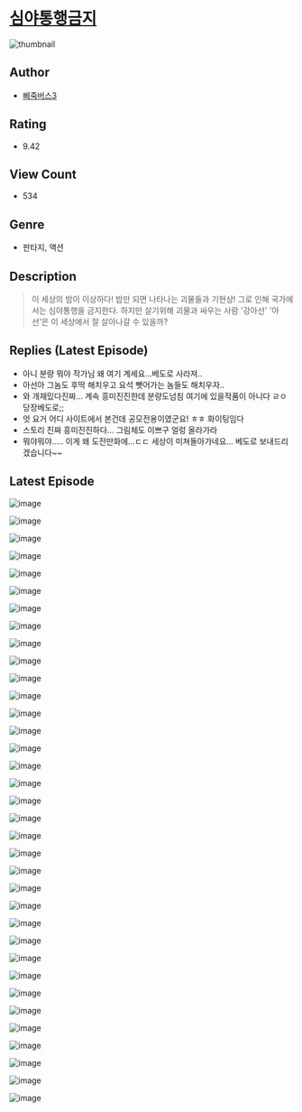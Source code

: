 # [심야통행금지](https://comic.naver.com/challenge/list?titleId=810844)
![thumbnail](https://image-comic.pstatic.net/user_contents_data/challenge_comic/2023/05/24/upload_3905241432652604465_480x623.jpeg)

## Author
- [삐죽버스3](https://comic.naver.com/artistTitle?id=367094)

## Rating
- 9.42

## View Count
- 534

## Genre
- 판타지, 액션

## Description
> 이 세상의 밤이 이상하다! 밤만 되면 나타나는 괴물들과 기현상! 그로 인해 국가에서는 심야통행을 금지한다. 하지만 살기위해 괴물과 싸우는 사람 '강아선' '아선'은 이 세상에서 잘 살아나갈 수 있을까?

## Replies (Latest Episode)
- 아니 분량 뭐야 작가님 왜 여기 계세요...베도로 사라져..
- 아선아 그놈도 후딱 해치우고 요석 뺏어가는 놈들도 해치우자..
- 와 개재밌다진짜... 계속 흥미진진한데 분량도넘침 여기에 있을작품이 아니다 ㄹㅇ 당장베도로;;
- 엇 요거 어디 사이트에서 본건데 공모전용이였군요! ㅎㅎ 화이팅임다
- 스토리 진짜 흥미진진하다... 그림체도 이쁘구 얼렁 올라가라
- 뭐야뭐야..... 이게 왜 도전만화에...ㄷㄷ 세상이 미쳐돌아가네요... 베도로 보내드리겠습니다~~

## Latest Episode
![image](https://image-comic.pstatic.net/user_contents_data/challenge_comic/2023/05/24/367094/upload_3978702900353380918.jpeg)

![image](https://image-comic.pstatic.net/user_contents_data/challenge_comic/2023/05/24/367094/upload_4122263041282881079.jpeg)

![image](https://image-comic.pstatic.net/user_contents_data/challenge_comic/2023/05/24/367094/upload_3474584532810217523.jpeg)

![image](https://image-comic.pstatic.net/user_contents_data/challenge_comic/2023/05/24/367094/upload_3977584706473648438.jpeg)

![image](https://image-comic.pstatic.net/user_contents_data/challenge_comic/2023/05/24/367094/upload_7364005748954915893.jpeg)

![image](https://image-comic.pstatic.net/user_contents_data/challenge_comic/2023/05/24/367094/upload_3703760126602338659.jpeg)

![image](https://image-comic.pstatic.net/user_contents_data/challenge_comic/2023/05/24/367094/upload_4121744948001583970.jpeg)

![image](https://image-comic.pstatic.net/user_contents_data/challenge_comic/2023/05/24/367094/upload_4051323633320681828.jpeg)

![image](https://image-comic.pstatic.net/user_contents_data/challenge_comic/2023/05/24/367094/upload_7363725566004965989.jpeg)

![image](https://image-comic.pstatic.net/user_contents_data/challenge_comic/2023/05/24/367094/upload_3689073035683704884.jpeg)

![image](https://image-comic.pstatic.net/user_contents_data/challenge_comic/2023/05/24/367094/upload_7365692411885085752.jpeg)

![image](https://image-comic.pstatic.net/user_contents_data/challenge_comic/2023/05/24/367094/upload_3906366034704281653.jpeg)

![image](https://image-comic.pstatic.net/user_contents_data/challenge_comic/2023/05/24/367094/upload_3905803080439051061.jpeg)

![image](https://image-comic.pstatic.net/user_contents_data/challenge_comic/2023/05/24/367094/upload_3487586258599949873.jpeg)

![image](https://image-comic.pstatic.net/user_contents_data/challenge_comic/2023/05/24/367094/upload_3832907848344745525.jpeg)

![image](https://image-comic.pstatic.net/user_contents_data/challenge_comic/2023/05/24/367094/upload_3761741756339796023.jpeg)

![image](https://image-comic.pstatic.net/user_contents_data/challenge_comic/2023/05/24/367094/upload_3991378087542009957.jpeg)

![image](https://image-comic.pstatic.net/user_contents_data/challenge_comic/2023/05/24/367094/upload_3761686788559954998.jpeg)

![image](https://image-comic.pstatic.net/user_contents_data/challenge_comic/2023/05/24/367094/upload_7148959961072481336.jpeg)

![image](https://image-comic.pstatic.net/user_contents_data/challenge_comic/2023/05/24/367094/upload_3918521109999333476.jpeg)

![image](https://image-comic.pstatic.net/user_contents_data/challenge_comic/2023/05/24/367094/upload_3774633555203864370.jpeg)

![image](https://image-comic.pstatic.net/user_contents_data/challenge_comic/2023/05/24/367094/upload_7089618408105338212.jpeg)

![image](https://image-comic.pstatic.net/user_contents_data/challenge_comic/2023/05/24/367094/upload_3474582523539961138.jpeg)

![image](https://image-comic.pstatic.net/user_contents_data/challenge_comic/2023/05/24/367094/upload_3761966266339832629.jpeg)

![image](https://image-comic.pstatic.net/user_contents_data/challenge_comic/2023/05/24/367094/upload_3487535645997414457.jpeg)

![image](https://image-comic.pstatic.net/user_contents_data/challenge_comic/2023/05/24/367094/upload_7017510240844722533.jpeg)

![image](https://image-comic.pstatic.net/user_contents_data/challenge_comic/2023/05/24/367094/upload_3546646524964714039.jpeg)

![image](https://image-comic.pstatic.net/user_contents_data/challenge_comic/2023/05/24/367094/upload_7004050015890007602.jpeg)

![image](https://image-comic.pstatic.net/user_contents_data/challenge_comic/2023/05/24/367094/upload_7089285063533343284.jpeg)

![image](https://image-comic.pstatic.net/user_contents_data/challenge_comic/2023/05/24/367094/upload_4123433819235890227.jpeg)

![image](https://image-comic.pstatic.net/user_contents_data/challenge_comic/2023/05/24/367094/upload_7161065571245778232.jpeg)

![image](https://image-comic.pstatic.net/user_contents_data/challenge_comic/2023/05/24/367094/upload_3472668075536626786.jpeg)

![image](https://image-comic.pstatic.net/user_contents_data/challenge_comic/2023/05/24/367094/upload_4134978699934262882.jpeg)

![image](https://image-comic.pstatic.net/user_contents_data/challenge_comic/2023/05/24/367094/upload_3832901271860490854.jpeg)

![image](https://image-comic.pstatic.net/user_contents_data/challenge_comic/2023/05/24/367094/upload_7075215905242965601.jpeg)
